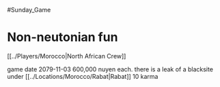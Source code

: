 #Sunday_Game
# Non-neutonian fun
[[../Players/Morocco|North African Crew]]

game date 2079-11-03
600,000 nuyen each. there is a leak of a blacksite under [[../Locations/Morocco/Rabat|Rabat]]
10 karma